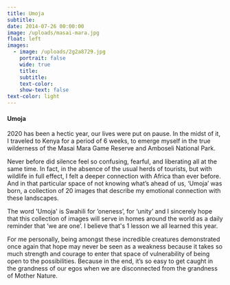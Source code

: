 ```yaml
---
title: Umoja
subtitle:
date: 2014-07-26 00:00:00
image: /uploads/masai-mara.jpg
float: left
images:
  - image: /uploads/2g2a8729.jpg
    portrait: false
    wide: true
    title:
    subtitle:
    text-color:
    show-text: false
text-color: light
---
```


#### Umoja

2020 has been a hectic year, our lives were put on pause. In the midst of it, I traveled to Kenya for a period of 6 weeks, to emerge myself in the true wilderness of the Masai Mara Game Reserve and Amboseli National Park.

Never before did silence feel so confusing, fearful, and liberating all at the same time. In fact, in the absence of the usual herds of tourists, but with wildlife in full effect, I felt a deeper connection with Africa than ever before. And in that particular space of not knowing what’s ahead of us, ‘Umoja’ was born, a collection of 20 images that describe my emotional connection with these landscapes.

The word 'Umoja' is Swahili for ’oneness’, for ‘unity’ and I sincerely hope that this collection of images will serve in homes around the world as a daily reminder that ‘we are one’. I believe that's 1 lesson we all learned this year.&nbsp;

For me personally, being amongst these incredible creatures demonstrated once again that hope may never be seen as a weakness because it takes so much strength and courage to enter that space of vulnerability of being open to the possibilities. Because in the end, it’s so easy to get caught in the grandness of our egos when we are disconnected from the grandness of Mother Nature.&nbsp;
